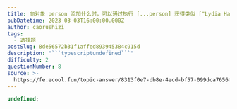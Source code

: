 ```yaml
---
title: 向对象 person 添加什么时，可以通过执行 [...person] 获得类似 ["Lydia Hallie", 21] 的输出？
pubDatetime: 2023-03-03T16:00:00.000Z
author: caorushizi
tags:
  - 选择题
postSlug: 8de56572b31f1affed893945384c915d
description: "```typescriptundefined```"
difficulty: 2
questionNumber: 8
source: >-
  https://fe.ecool.fun/topic-answer/8313f0e7-db8e-4ecd-bf57-099dca7656fb?orderBy=updateTime&order=desc&tagId=32
---
```


```typescript
undefined;
```
